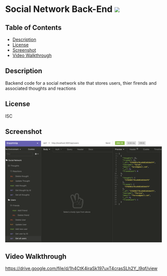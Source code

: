 # Social Network Back-End  ![](https://img.shields.io/badge/license-ISC-blue)

  ## Table of Contents
  * [Description](#description)
  * [License](#license)
  * [Screenshot](#screenshot)
  * [Video Walkthrough](#video-walkthrough)
  
## Description
Backend code for a social network site that stores users, thier firends and associated thoughts and reactions

## License
 ISC

## Screenshot
![](./screenshot.png)

## Video Walkthrough

https://drive.google.com/file/d/1h4CtK4iraSk197uxT4crasSLh2Y_l9qf/view